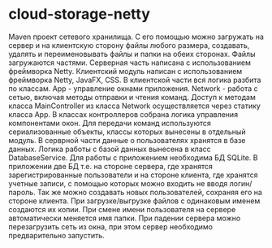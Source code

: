 # cloud-storage-netty 
Maven проект сетевого хранилища. 
С его помощью можно загружать на сервер и на клиентскую сторону файлы любого размера, создавать, удалять и переименовывать файлы и папки на обеих сторонах.
Файлы загружаются частями. Серверная часть написана с использованием фреймворка Netty.
Клиентский модуль написан с использованием фреймворка Netty, JavaFX, CSS. В клиентской части вся логика разбита по классам. App - управление окнами приложения.
Network - работа с сетью, включая методы отправки и чтения команд. Доступ к методам класса MainController из класса Network осуществляется через статику класса App.
В классах контроллеров собрана логика управления компонентами окон. Для передачи команд используются сериализованные объекты, классы которых вынесены в отдельный модуль.
В серврной части данные о пользователях хранятся в базе данных. Логика работы с базой данных вынесена в класс DatabaseService.
Для работы с приложением необходима БД SQLite. В приложении две БД т.е. на стороне сервера, где хранятся зарегистрированные пользователи и на стороне клиента, где хранятся учетные
записи, с помощью которых можно входить не вводя логин/пароль. Так же можно создавать новых пользователей, сохраняя его на стороне клиента.
При загрузке/выгрузке файлов с одинаковым именем создаются их копии. При смене имени пользователя на сервере автоматически меняется имя папки. При падении сервера можно 
перезагрузить сеть из окна, при этом сервер необходимо предварительно запустить.
